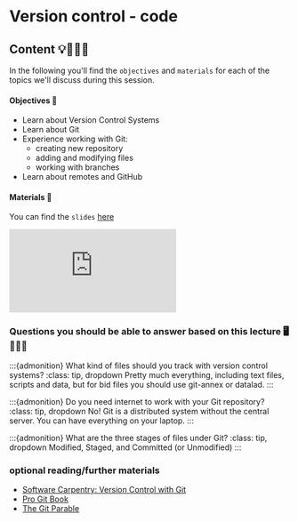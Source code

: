 # Version control - code

## Content 💡👩🏽‍🏫  

In the following you'll find the `objectives` and `materials` for each of the topics we'll discuss during this session.

#### Objectives 📍
- Learn about Version Control Systems
- Learn about Git
- Experience working with Git:
    - creating new repository
    - adding and modifying files
    - working with branches
- Learn about remotes and GitHub

#### Materials 📓

You can find the `slides` [here](https://www.dropbox.com/s/xgey7kau40l397v/EuropeReproNim-Git.pdf?dl=0)

<embed src="https://www.dropbox.com/s/xgey7kau40l397v/EuropeReproNim-Git.pdf?dl=0" type="application/pdf">


### Questions you should be able to answer based on this lecture 🖥️✍🏽📖

:::{admonition} What kind of files should you track with version control systems?
:class: tip, dropdown
Pretty much everything, including text files, scripts and data, but for bid files you should use git-annex or datalad.
:::

:::{admonition} Do you need internet to work with your Git repository?
:class: tip, dropdown
No! Git is a distributed system without the central server. You can have everything on your laptop.
:::


:::{admonition} What are the three stages of files under Git?
:class: tip, dropdown
Modified, Staged, and Committed (or Unmodified)
:::



### optional reading/further materials

- [Software Carpentry: Version Control with Git](https://swcarpentry.github.io/git-novice/)
- [Pro Git Book](https://git-scm.com/book/en/v2)
- [The Git Parable](https://tom.preston-werner.com/2009/05/19/the-git-parable.html)